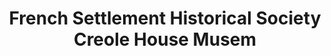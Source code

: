 ---
layout: repo
title: "French Settlement Historical Society Creole House Musem"
id: 24872
permalink: repos/24872/
---